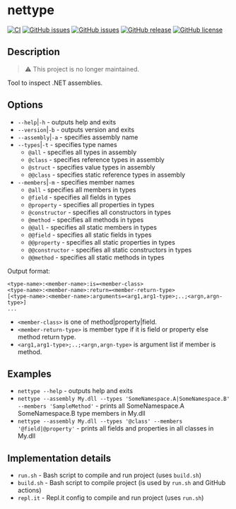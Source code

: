# nettype

[![CI](https://github.com/emilyseville7cfg/mono-inspect-util/actions/workflows/ci.yml/badge.svg)](https://github.com/emilyseville7cfg/mono-inspect-util/actions/workflows/ci.yml) [![GitHub issues](https://img.shields.io/github/issues/emilyseville7cfg/mono-inspect-util.svg)](https://github.com/emilyseville7cfg/mono-inspect-util/issues) [![GitHub issues](https://img.shields.io/github/issues-closed/emilyseville7cfg/mono-inspect-util.svg)](https://github.com/emilyseville7cfg/mono-inspect-util/issues?q=is%3Aissue+is%3Aclosed) [![GitHub release](https://img.shields.io/github/release/emilyseville7cfg/mono-inspect-util.svg)](https://GitHub.com/emilyseville7cfg/mono-inspect-util/releases/) [![GitHub license](https://img.shields.io/github/license/emilyseville7cfg/mono-inspect-util.svg)](https://github.com/emilyseville7cfg/mono-inspect-util/blob/master/LICENSE)

## Description

> ⚠️ This project is no longer maintained.

Tool to inspect .NET assemblies.

## Options

- `--help`|`-h` - outputs help and exits
- `--version`|`-b` - outputs version and exits
- `--assembly`|`-a` - specifies assembly name
- `--types`|`-t` - specifies type names
  - `@all` - specifies all types in assembly
  - `@class` - specifies reference types in assembly
  - `@struct` - specifies value types in assembly
  - `@@class` - specifies static reference types in assembly
- `--members`|`-m` - specifies member names
  - `@all` - specifies all members in types
  - `@field` - specifies all fields in types
  - `@property` - specifies all properties in types
  - `@constructor` - specifies all constructors in types
  - `@method` - specifies all methods in types
  - `@@all` - specifies all static members in types
  - `@@field` - specifies all static fields in types
  - `@@property` - specifies all static properties in types
  - `@@constructor` - specifies all static constructors in types
  - `@@method` - specifies all static methods in types

Output format:

```
<type-name>:<member-name>:is=<member-class>
<type-name>:<member-name>:return=<member-return-type>
[<type-name>:<member-name>:arguments=<arg1,arg1-type>;..;<argn,argn-type>]
...
```

- `<member-class>` is one of method|property|field.
- `<member-return-type>` is member type if it is field or property else method return type.
- `<arg1,arg1-type>;..;<argn,argn-type>` is argument list if member is method.

## Examples

- `nettype --help` - outputs help and exits
- `nettype --assembly My.dll --types 'SomeNamespace.A|SomeNamespace.B' --members 'SampleMethod'` - prints all SomeNamespace.A SomeNamespace.B type members in My.dll
- `nettype --assembly My.dll --types '@class' --members '@field|@property'` - prints all fields and properties in all classes in My.dll

## Implementation details

- `run.sh` - Bash script to compile and run project (uses `build.sh`)
- `build.sh` - Bash script to compile project (is used by `run.sh` and GitHub actions)
- `repl.it` - Repl.it config to compile and run project (uses `run.sh`)

